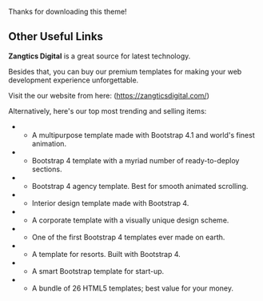 Thanks for downloading this theme!

## Other Useful Links

**Zangtics Digital** is a great source for  latest technology.


Besides that, you can buy our premium templates for making your web development experience unforgettable.

Visit the our website from here: (https://zangticsdigital.com/)

Alternatively, here's our top most trending and selling items:

*  - A multipurpose template made with Bootstrap 4.1 and world's finest animation.
* - Bootstrap 4 template with a myriad number of ready-to-deploy sections. 
*  - Bootstrap 4 agency template. Best for smooth animated scrolling. 
* - Interior design template made with Bootstrap 4. 
* - A corporate template with a visually unique design scheme. 
* - One of the first Bootstrap 4 templates ever made on earth. 
* - A template for resorts. Built with Bootstrap 4. 
* - A smart Bootstrap template for start-up. 
* - A bundle of 26 HTML5 templates; best value for your money. 


